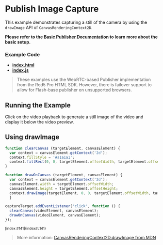 # Publish Image Capture
This example demonstrates capturing a still of the camera by using the `drawImage` API of `CanvasRenderingContext2D`.

**Please refer to the [Basic Publisher Documentation](../publish/README.md) to learn more about the basic setup.**

### Example Code
- **[index.html](index.html)**
- **[index.js](index.js)**

> These examples use the WebRTC-based Publisher implementation from the Red5 Pro HTML SDK. However, there is failover support to allow for Flash-base publisher on unsupported browsers.

## Running the Example
Click on the video playback to generate a still image of the video and display it below the video preview.

## Using drawImage

```js
function clearCanvas (targetElement, canvasElement) {
  var context = canvasElement.getContext('2d');
  context.fillStyle = '#a1a1a1';
  context.fillRect(0, 0, targetElement.offsetWidth, targetElement.offsetHeight);
}

function drawOnCanvas (targetElement, canvasElement) {
  var context = canvasElement.getContext('2d');
  canvasElement.width = targetElement.offsetWidth;
  canvasElement.height = targetElement.offsetHeight;
  context.drawImage(targetElement, 0, 0, targetElement.offsetWidth, targetElement.offsetHeight);
  }

captureTarget.addEventListener('click', function () {
  clearCanvas(videoElement, canvasElement);
  drawOnCanvas(videoElement, canvasElement);
});
```

<sup>
[index #141](index#L141)
</sup>

> More information: [CanvasRenderingContext2D.drawImage from MDN](https://developer.mozilla.org/en-US/docs/Web/API/CanvasRenderingContext2D/drawImage)
